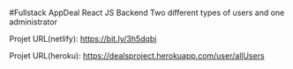 #Fullstack AppDeal React JS Backend
Two different types of users and one administrator

Projet URL(netlify): https://bit.ly/3h5dqbj  

Projet URL(heroku): https://dealsproject.herokuapp.com/user/allUsers
